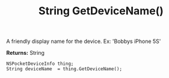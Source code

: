 ﻿---
uid: crmscript_ref_NSPocketDeviceInfo_GetDeviceName
title: String GetDeviceName()
intellisense: NSPocketDeviceInfo.GetDeviceName
keywords: NSPocketDeviceInfo, GetDeviceName
so.topic: reference
---

A friendly display name for the device. Ex: 'Bobbys iPhone 5S'

**Returns:** String


```crmscript
NSPocketDeviceInfo thing;
String deviceName  = thing.GetDeviceName();
```


